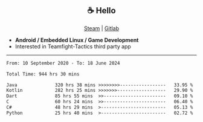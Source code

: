 <h2 align="center"> ☕ Hello </h2>

<p align="center">
  <a href="https://steamcommunity.com/id/Niforances/">Steam</a> |
  <a href="https://gitlab.com/niforances">Gitlab</a>
</p>

 - **Android / Embedded Linux / Game Development**
 - Interested in Teamfight-Tactics third party app

------

<!--START_SECTION:waka-->

```txt
From: 10 September 2020 - To: 18 June 2024

Total Time: 944 hrs 30 mins

Java              320 hrs 38 mins >>>>>>>>-----------------   33.95 %
Kotlin            282 hrs 25 mins >>>>>>>------------------   29.90 %
Dart              85 hrs 55 mins  >>-----------------------   09.10 %
C                 60 hrs 24 mins  >>-----------------------   06.40 %
C#                48 hrs 29 mins  >------------------------   05.13 %
Python            25 hrs 40 mins  >------------------------   02.72 %
```

<!--END_SECTION:waka-->
